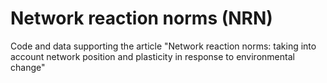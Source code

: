 # Network reaction norms (NRN)

Code and data supporting the article "Network reaction norms: taking into account network position and plasticity in response to environmental change"
